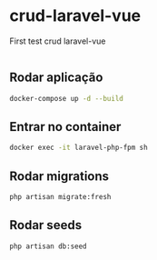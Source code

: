 # crud-laravel-vue
First test crud laravel-vue 
```sh
```
## Rodar aplicação
```sh
docker-compose up -d --build
```
## Entrar no container
```sh
docker exec -it laravel-php-fpm sh
```

## Rodar migrations
```sh
php artisan migrate:fresh
```

## Rodar seeds
```sh
php artisan db:seed
```
